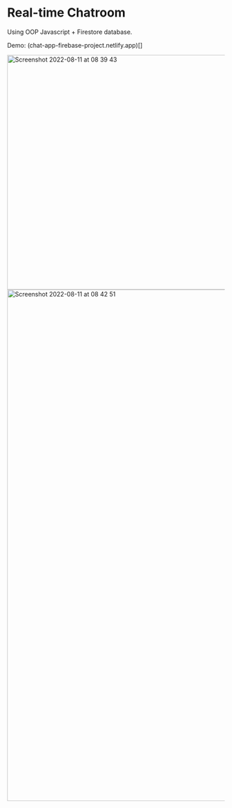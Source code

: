 # Real-time Chatroom
Using OOP Javascript + Firestore database. 

Demo: (chat-app-firebase-project.netlify.app)[]

<img width="543" alt="Screenshot 2022-08-11 at 08 39 43" src="https://user-images.githubusercontent.com/52753698/184077975-ecf2c28b-adc4-4f2f-ba55-36ebf4363018.png">
<img width="1184" alt="Screenshot 2022-08-11 at 08 42 51" src="https://user-images.githubusercontent.com/52753698/184077980-3ab7930e-43e5-4ddf-84ab-b5f65206109a.png">
